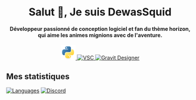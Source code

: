 <h1 align="center">Salut 👋, Je suis DewasSquid</h1>
<h4 align="center">Développeur passionné de conception logiciel et fan du thème horizon, qui aime les animes mignions avec de l'aventure.</h4>

<p align="center">
  <a href="https://www.python.org" target="_blank"> <img src="https://raw.githubusercontent.com/devicons/devicon/master/icons/python/python-original.svg" alt="python" width="40" height="40"/> </a>
  <a href="https://code.visualstudio.com" target="_blank"> <img src="https://upload.wikimedia.org/wikipedia/commons/9/9a/Visual_Studio_Code_1.35_icon.svg" alt="VSC" width="40" height="40"/> </a> 
  <a href="https://designer.gravit.io/" target="_blank"> <img src="https://upload.wikimedia.org/wikipedia/commons/d/dc/Gravit_Designer_Logo.svg" alt="Gravit Designer" width="40" height="40"/> </a> 
</p>


## Mes statistiques
[![Languages](https://github-readme-stats.vercel.app/api/wakatime?username=DewasSquid&theme=onedark&hide_border=true&border_radius=0&hide_title=true&langs_count=10)](https://wakatime.com/@DewasSquid)
<a href="https://discord.gg/e7pFNKuTXE"><img src="https://discordapp.com/api/guilds/823213151490146335/widget.png?style=banner4" alt="Discord"/></a>

